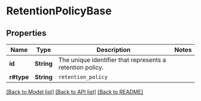 # RetentionPolicyBase

## Properties

Name | Type | Description | Notes
------------ | ------------- | ------------- | -------------
**id** | **String** | The unique identifier that represents a retention policy. | 
**r#type** | **String** | `retention_policy` | 

[[Back to Model list]](../README.md#documentation-for-models) [[Back to API list]](../README.md#documentation-for-api-endpoints) [[Back to README]](../README.md)


